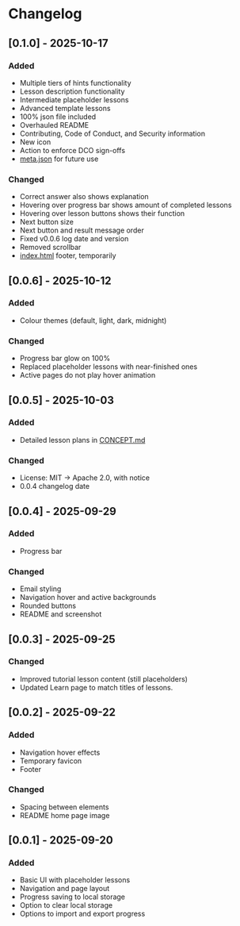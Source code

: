 # Changelog

## [0.1.0] - 2025-10-17

### Added

* Multiple tiers of hints functionality
* Lesson description functionality
* Intermediate placeholder lessons
* Advanced template lessons
* 100% json file included
* Overhauled README
* Contributing, Code of Conduct, and Security information
* New icon
* Action to enforce DCO sign-offs
* [meta.json](/app/meta.json) for future use

### Changed

* Correct answer also shows explanation
* Hovering over progress bar shows amount of completed lessons
* Hovering over lesson buttons shows their function
* Next button size
* Next button and result message order 
* Fixed v0.0.6 log date and version
* Removed scrollbar
* [index.html](/index.html) footer, temporarily

## [0.0.6] - 2025-10-12

### Added

* Colour themes (default, light, dark, midnight)

### Changed

* Progress bar glow on 100%
* Replaced placeholder lessons with near-finished ones
* Active pages do not play hover animation

## [0.0.5] - 2025-10-03

### Added

* Detailed lesson plans in [CONCEPT.md](/CONCEPT.md)

### Changed

* License: MIT -> Apache 2.0, with notice
* 0.0.4 changelog date

## [0.0.4] - 2025-09-29

### Added

* Progress bar

### Changed

* Email styling
* Navigation hover and active backgrounds
* Rounded buttons
* README and screenshot

## [0.0.3] - 2025-09-25

### Changed

* Improved tutorial lesson content (still placeholders)
* Updated Learn page to match titles of lessons.

## [0.0.2] - 2025-09-22

### Added

* Navigation hover effects
* Temporary favicon
* Footer

### Changed

* Spacing between elements
* README home page image

## [0.0.1] - 2025-09-20

### Added

* Basic UI with placeholder lessons
* Navigation and page layout
* Progress saving to local storage
* Option to clear local storage
* Options to import and export progress